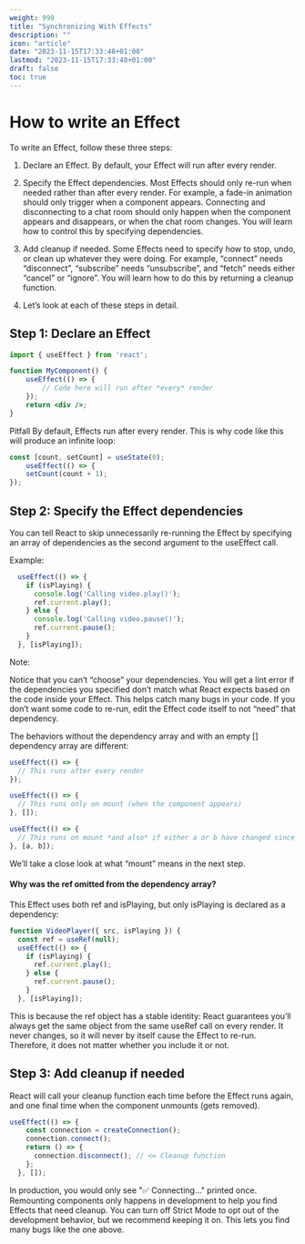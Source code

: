 ```yaml
---
weight: 999
title: "Synchronizing With Effects"
description: ""
icon: "article"
date: "2023-11-15T17:33:48+01:00"
lastmod: "2023-11-15T17:33:48+01:00"
draft: false
toc: true
---
```


# How to write an Effect 

To write an Effect, follow these three steps:

1. Declare an Effect. By default, your Effect will run after every render.
2. Specify the Effect dependencies. Most Effects should only re-run when needed rather than after every render. For example, a fade-in animation should only trigger when a component appears. Connecting and disconnecting to a chat room should only happen when the component appears and disappears, or when the chat room changes. You will learn how to control this by specifying dependencies.
3. Add cleanup if needed. Some Effects need to specify how to stop, undo, or clean up whatever they were doing. For example, “connect” needs “disconnect”, “subscribe” needs “unsubscribe”, and “fetch” needs either “cancel” or “ignore”. You will learn how to do this by returning a cleanup function.

4. Let’s look at each of these steps in detail.

## Step 1: Declare an Effect 

```jsx
import { useEffect } from 'react';

function MyComponent() {
    useEffect(() => {
        // Code here will run after *every* render
    });
    return <div />;
}
```

Pitfall
By default, Effects run after every render. This is why code like this will produce an infinite loop:

```jsx
const [count, setCount] = useState(0);
    useEffect(() => {
    setCount(count + 1);
});
```


## Step 2: Specify the Effect dependencies

You can tell React to skip unnecessarily re-running the Effect by specifying an array of dependencies as the second argument to the useEffect call.

Example:

```jsx
  useEffect(() => {
    if (isPlaying) {
      console.log('Calling video.play()');
      ref.current.play();
    } else {
      console.log('Calling video.pause()');
      ref.current.pause();
    }
  }, [isPlaying]);
```

Note:

Notice that you can’t “choose” your dependencies. You will get a lint error if the dependencies you specified don’t match what React expects based on the code inside your Effect. This helps catch many bugs in your code. If you don’t want some code to re-run, edit the Effect code itself to not “need” that dependency.


The behaviors without the dependency array and with an empty [] dependency array are different:

```jsx
useEffect(() => {
  // This runs after every render
});

useEffect(() => {
  // This runs only on mount (when the component appears)
}, []);

useEffect(() => {
  // This runs on mount *and also* if either a or b have changed since the last render
}, [a, b]);
```
We’ll take a close look at what “mount” means in the next step.

#### Why was the ref omitted from the dependency array?

This Effect uses both ref and isPlaying, but only isPlaying is declared as a dependency:

```jsx
function VideoPlayer({ src, isPlaying }) {
  const ref = useRef(null);
  useEffect(() => {
    if (isPlaying) {
      ref.current.play();
    } else {
      ref.current.pause();
    }
  }, [isPlaying]);
```

This is because the ref object has a stable identity: React guarantees you’ll always get the same object from the same useRef call on every render. It never changes, so it will never by itself cause the Effect to re-run. Therefore, it does not matter whether you include it or not.



## Step 3: Add cleanup if needed

React will call your cleanup function each time before the Effect runs again, and one final time when the component unmounts (gets removed).

```jsx
useEffect(() => {
    const connection = createConnection();
    connection.connect();
    return () => {
      connection.disconnect(); // <= Cleanup function
    };
  }, []);
```

In production, you would only see "✅ Connecting..." printed once. Remounting components only happens in development to help you find Effects that need cleanup. 
You can turn off Strict Mode to opt out of the development behavior, but we recommend keeping it on. This lets you find many bugs like the one above.



